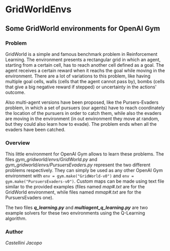 # GridWorldEnvs
## Some GridWorld environments for OpenAI Gym

### Problem
GridWorld is a simple and famous benchmark problem in Reinforcement Learning. The environment presents a rectangular grid in which an agent, starting from a certain cell, has to reach another cell defined as a goal. The agent receives a certain reward when it reachs the goal while moving in the environment. There are a lot of variations to this problem, like having multiple goal cells, walls (cells that the agent cannot pass by), bombs (cells that give a big negative reward if stepped) or uncertainty in the actions' outcome.

Also multi-agent versions have been proposed, like the Pursers-Evaders problem, in which a set of pursuers (our agents) have to reach coordinately the location of the pursuers in order to catch them, while also the evaders are moving in the environment (in out environment they move at random, but they could also learn how to evade). The problem ends when all the evaders have been catched.

### Overview
This little environment for OpenAI Gym allows to learn these problems. The files *gym_gridworld/envs/GridWorld.py* and *gym_gridworld/envs/PursuersEvaders.py* represent the two different problems respectively. They can simply be used as any other OpenAI Gym environment with `env = gym.make("GridWorld-v0")` and `env = gym.make("PursuersEvaders-v0")`. Custom maps can be made using text file similar to the provided examples (files named *map#.txt* are for the GridWorld environment, while files named *mmap#.txt* are for the PursuersEvaders one).

The two files ***q_learning.py*** and ***multiagent_q_learning.py*** are two example solvers for these two environments using the Q-Learning algorithm.

### Author
*Castellini Jacopo*
